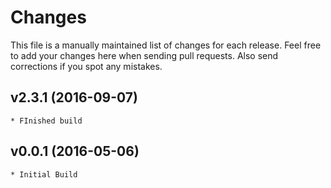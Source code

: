 # Changes

This file is a manually maintained list of changes for each release. Feel free
to add your changes here when sending pull requests. Also send corrections if
you spot any mistakes.

## v2.3.1 (2016-09-07)

	* FInished build

## v0.0.1 (2016-05-06)

	* Initial Build